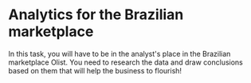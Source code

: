 # Analytics for the Brazilian marketplace

In this task, you will have to be in the analyst's place in the Brazilian marketplace Olist. You need to research the data and draw conclusions based on them that will help the business to flourish!
